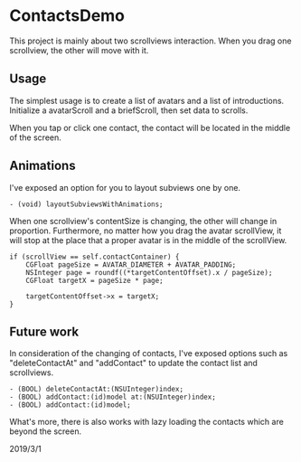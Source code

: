 ContactsDemo
====================

This project is mainly about two scrollviews interaction. When you drag one scrollview, the other will move with it.

## Usage

The simplest usage is to create a list of avatars and a list of introductions. Initialize a avatarScroll and a briefScroll, then set data to scrolls.

When you tap or click one contact, the contact will be located in the middle of the screen.


## Animations

I've exposed an option for you to layout subviews one by one.

```objc
- (void) layoutSubviewsWithAnimations;
```

When one scrollview's contentSize is changing, the other will change in proportion. Furthermore, no matter how you drag the avatar scrollView, it will stop at the place that a proper avatar is in the middle of the scrollView.

```objc
if (scrollView == self.contactContainer) {
    CGFloat pageSize = AVATAR_DIAMETER + AVATAR_PADDING;
    NSInteger page = roundf((*targetContentOffset).x / pageSize);
    CGFloat targetX = pageSize * page;

    targetContentOffset->x = targetX;
}
```


## Future work

In consideration of  the changing of contacts, I've exposed options such as "deleteContactAt" and "addContact" to update the contact list and scrollviews.

```objc
- (BOOL) deleteContactAt:(NSUInteger)index;
- (BOOL) addContact:(id)model at:(NSUInteger)index;
- (BOOL) addContact:(id)model;
```
What's more, there is also works with lazy loading the contacts which are beyond the screen.

2019/3/1


